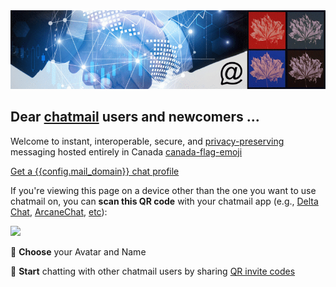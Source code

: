 
<img class="banner" src="collage-top.png"/>

## Dear [chatmail](https://chatmail.at) users and newcomers ... 

Welcome to instant, interoperable, secure, and [privacy-preserving](privacy.html) messaging hosted entirely in Canada [canada-flag-emoji](1f1e8-1f1e6-sm.png) 

<a class="cta-button" href="DCACCOUNT:https://{{ config.mail_domain }}/new">Get a {{config.mail_domain}} chat profile</a>

If you're viewing this page on a device other than the one you want to use chatmail on,
you can **scan this QR code** with your chatmail app (e.g., [Delta Chat](https://delta.chat/en/download), [ArcaneChat](https://arcanechat.me/#download), [etc](https://chatmail.at/clients)):

<a href="DCACCOUNT:https://{{ config.mail_domain }}/new">
    <img width=300 style="float: none;" src="qr-chatmail-invite-{{config.mail_domain}}.png" /></a>

🐣 **Choose** your Avatar and Name

💬 **Start** chatting with other chatmail users by sharing [QR invite codes](https://delta.chat/en/help#howtoe2ee)
